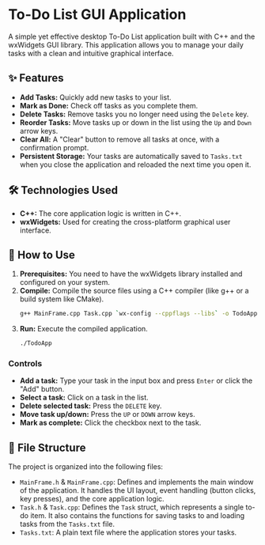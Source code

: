 # To-Do List GUI Application

A simple yet effective desktop To-Do List application built with C++ and the wxWidgets GUI library. This application allows you to manage your daily tasks with a clean and intuitive graphical interface.



## ✨ Features

* **Add Tasks:** Quickly add new tasks to your list.
* **Mark as Done:** Check off tasks as you complete them.
* **Delete Tasks:** Remove tasks you no longer need using the `Delete` key.
* **Reorder Tasks:** Move tasks up or down in the list using the `Up` and `Down` arrow keys.
* **Clear All:** A "Clear" button to remove all tasks at once, with a confirmation prompt.
* **Persistent Storage:** Your tasks are automatically saved to `Tasks.txt` when you close the application and reloaded the next time you open it.

## 🛠️ Technologies Used

* **C++:** The core application logic is written in C++.
* **wxWidgets:** Used for creating the cross-platform graphical user interface.

## 🚀 How to Use

1.  **Prerequisites:** You need to have the wxWidgets library installed and configured on your system.
2.  **Compile:** Compile the source files using a C++ compiler (like g++ or a build system like CMake).
    ```bash
    g++ MainFrame.cpp Task.cpp `wx-config --cppflags --libs` -o TodoApp
    ```
3.  **Run:** Execute the compiled application.
    ```bash
    ./TodoApp
    ```

### Controls

* **Add a task:** Type your task in the input box and press `Enter` or click the "Add" button.
* **Select a task:** Click on a task in the list.
* **Delete selected task:** Press the `DELETE` key.
* **Move task up/down:** Press the `UP` or `DOWN` arrow keys.
* **Mark as complete:** Click the checkbox next to the task.

## 📂 File Structure

The project is organized into the following files:

* `MainFrame.h` & `MainFrame.cpp`: Defines and implements the main window of the application. It handles the UI layout, event handling (button clicks, key presses), and the core application logic.
* `Task.h` & `Task.cpp`: Defines the `Task` struct, which represents a single to-do item. It also contains the functions for saving tasks to and loading tasks from the `Tasks.txt` file.
* `Tasks.txt`: A plain text file where the application stores your tasks.


